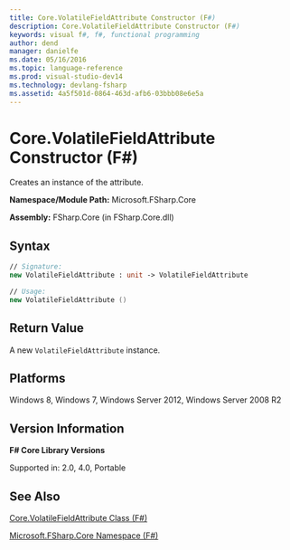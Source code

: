 ```yaml
---
title: Core.VolatileFieldAttribute Constructor (F#)
description: Core.VolatileFieldAttribute Constructor (F#)
keywords: visual f#, f#, functional programming
author: dend
manager: danielfe
ms.date: 05/16/2016
ms.topic: language-reference
ms.prod: visual-studio-dev14
ms.technology: devlang-fsharp
ms.assetid: 4a5f501d-0864-463d-afb6-03bbb08e6e5a 
---
```


# Core.VolatileFieldAttribute Constructor (F#)

Creates an instance of the attribute.

**Namespace/Module Path:** Microsoft.FSharp.Core

**Assembly:** FSharp.Core (in FSharp.Core.dll)


## Syntax

```fsharp
// Signature:
new VolatileFieldAttribute : unit -> VolatileFieldAttribute

// Usage:
new VolatileFieldAttribute ()
```

## Return Value

A new `VolatileFieldAttribute` instance.

## Platforms
Windows 8, Windows 7, Windows Server 2012, Windows Server 2008 R2

## Version Information
**F# Core Library Versions**

Supported in: 2.0, 4.0, Portable

## See Also
[Core.VolatileFieldAttribute Class &#40;F&#35;&#41;](Core.VolatileFieldAttribute-Class-%5BFSharp%5D.md)

[Microsoft.FSharp.Core Namespace &#40;F&#35;&#41;](Microsoft.FSharp.Core-Namespace-%5BFSharp%5D.md)